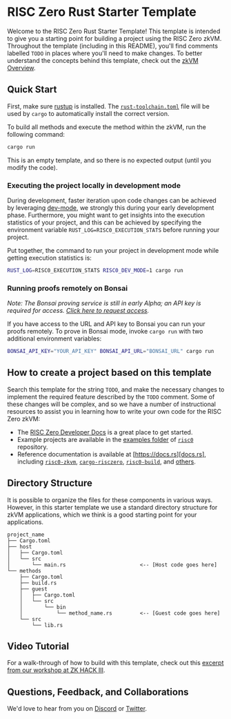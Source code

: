 # RISC Zero Rust Starter Template

Welcome to the RISC Zero Rust Starter Template! This template is intended to
give you a starting point for building a project using the RISC Zero zkVM.
Throughout the template (including in this README), you'll find comments
labelled `TODO` in places where you'll need to make changes. To better
understand the concepts behind this template, check out the [zkVM
Overview][zkvm-overview].

## Quick Start

First, make sure [rustup] is installed. The
[`rust-toolchain.toml`][rust-toolchain] file will be used by `cargo` to
automatically install the correct version.

To build all methods and execute the method within the zkVM, run the following
command:

```bash
cargo run
```

This is an empty template, and so there is no expected output (until you modify
the code).

### Executing the project locally in development mode

During development, faster iteration upon code changes can be achieved by leveraging [dev-mode], we strongly this during your early development phase. Furthermore, you might want to get insights into the execution statistics of your project, and this can be achieved by specifying the environment variable `RUST_LOG=RISC0_EXECUTION_STATS` before running your project.

Put together, the command to run your project in development mode while getting execution statistics is:

```bash
RUST_LOG=RISC0_EXECUTION_STATS RISC0_DEV_MODE=1 cargo run
```

### Running proofs remotely on Bonsai

_Note: The Bonsai proving service is still in early Alpha; an API key is
required for access. [Click here to request access][bonsai access]._

If you have access to the URL and API key to Bonsai you can run your proofs
remotely. To prove in Bonsai mode, invoke `cargo run` with two additional
environment variables:

```bash
BONSAI_API_KEY="YOUR_API_KEY" BONSAI_API_URL="BONSAI_URL" cargo run
```

## How to create a project based on this template

Search this template for the string `TODO`, and make the necessary changes to
implement the required feature described by the `TODO` comment. Some of these
changes will be complex, and so we have a number of instructional resources to
assist you in learning how to write your own code for the RISC Zero zkVM:

- The [RISC Zero Developer Docs][dev-docs] is a great place to get started.
- Example projects are available in the [examples folder][examples] of
  [`risc0`][risc0-repo] repository.
- Reference documentation is available at [https://docs.rs][docs.rs], including
  [`risc0-zkvm`][risc0-zkvm], [`cargo-risczero`][cargo-risczero],
  [`risc0-build`][risc0-build], and [others][crates].

## Directory Structure

It is possible to organize the files for these components in various ways.
However, in this starter template we use a standard directory structure for zkVM
applications, which we think is a good starting point for your applications.

```text
project_name
├── Cargo.toml
├── host
│   ├── Cargo.toml
│   └── src
│       └── main.rs                        <-- [Host code goes here]
└── methods
    ├── Cargo.toml
    ├── build.rs
    ├── guest
    │   ├── Cargo.toml
    │   └── src
    │       └── bin
    │           └── method_name.rs         <-- [Guest code goes here]
    └── src
        └── lib.rs
```

## Video Tutorial

For a walk-through of how to build with this template, check out this [excerpt
from our workshop at ZK HACK III][zkhack-iii].

## Questions, Feedback, and Collaborations

We'd love to hear from you on [Discord][discord] or [Twitter][twitter].

[bonsai access]: https://bonsai.xyz/apply
[cargo-risczero]: https://docs.rs/cargo-risczero
[crates]: https://github.com/risc0/risc0/blob/main/README.md#rust-binaries
[dev-docs]: https://dev.risczero.com
[dev-mode]: https://dev.risczero.com/zkvm/dev-mode
[discord]: https://discord.gg/risczero
[docs.rs]: https://docs.rs/releases/search?query=risc0
[examples]: https://github.com/risc0/risc0/tree/main/examples
[risc0-build]: https://docs.rs/risc0-build
[risc0-repo]: https://www.github.com/risc0/risc0
[risc0-zkvm]: https://docs.rs/risc0-zkvm
[rustup]: https://rustup.rs
[rust-toolchain]: rust-toolchain.toml
[twitter]: https://twitter.com/risczero
[zkvm-overview]: https://dev.risczero.com/zkvm
[zkhack-iii]: https://www.youtube.com/watch?v=Yg_BGqj_6lg&list=PLcPzhUaCxlCgig7ofeARMPwQ8vbuD6hC5&index=5
